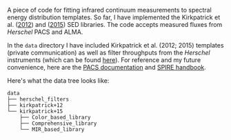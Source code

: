 A piece of code for fitting infrared continuum measurements to spectral energy distribution templates. So far, I have implemented the Kirkpatrick et al. ([2012](http://adsabs.harvard.edu/abs/2012ApJ...759..139K)) and  ([2015](http://adsabs.harvard.edu/abs/2015ApJ...814....9K)) SED libraries. The code accepts measured fluxes from *Herschel* PACS and ALMA.

In the `data` directory I have included Kirkpatrick et al. (2012; 2015) templates (private communication) as well as filter throughputs from the *Herschel* instruments (which can be found [here](http://svo2.cab.inta-csic.es/svo/theory/fps/index.php?mode=browse&gname=Herschel)). For reference and my future convenience, here are the [PACS documentation](http://svo2.cab.inta-csic.es/svo/theory/fps/index.php?mode=browse&gname=Herschel) and [SPIRE
handbook](http://herschel.esac.esa.int/Docs/SPIRE/html/spire_om.html).

Here's what the data tree looks like:

    data
    ├── herschel_filters
    ├── kirkpatrick+12
    └── kirkpatrick+15
        ├── Color_based_library
        ├── Comprehensive_library
        └── MIR_based_library
